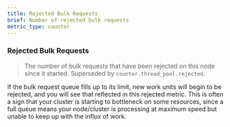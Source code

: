 ```yaml
---
title: Rejected Bulk Requests
brief: Number of rejected bulk requests
metric_type: counter
---
```

### Rejected Bulk Requests

> The number of bulk requests that have been rejected on this node since it started. Superseded by `counter.thread_pool.rejected`.

If the bulk request queue fills up to its limit, new work units will begin to be rejected, and you will see that reflected in this rejected metric. This is often a sign that your cluster is starting to bottleneck on some resources, since a full queue means your node/cluster is processing at maximum speed but unable to keep up with the influx of work.
